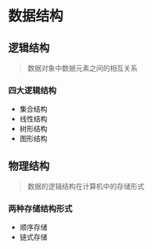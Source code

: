 # 数据结构

## 逻辑结构
> 数据对象中数据元素之间的相互关系

### 四大逻辑结构
* 集合结构
* 线性结构
* 树形结构
* 图形结构

## 物理结构
> 数据的逻辑结构在计算机中的存储形式

### 两种存储结构形式
* 顺序存储
* 链式存储